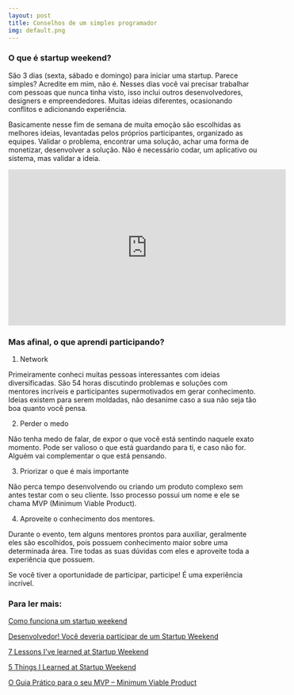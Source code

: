 ```yaml
---
layout: post
title: Conselhos de um simples programador
img: default.png
---
```


### O que é startup weekend?

São 3 dias (sexta, sábado e domingo) para iniciar uma startup. Parece simples? Acredite em mim, não é.  Nesses dias você vai precisar trabalhar com pessoas que nunca tinha visto, isso inclui outros desenvolvedores, designers e empreendedores. Muitas ideias diferentes, ocasionando conflitos e adicionando experiência. 


Basicamente nesse fim de semana de muita emoção são escolhidas as melhores ideias, levantadas pelos próprios participantes, organizado as equipes. Validar o problema, encontrar uma solução, achar uma forma de monetizar, desenvolver a solução. Não é necessário codar, um aplicativo ou sistema, mas validar a ideia.


<iframe width="560" height="315" src="https://www.youtube.com/embed/xwB7eS2bibE" frameborder="0" allowfullscreen></iframe>

### Mas afinal, o que aprendi participando?

1)	Network

Primeiramente conheci muitas pessoas interessantes com ideias diversificadas. São 54 horas discutindo problemas e soluções com mentores incríveis e participantes supermotivados em gerar conhecimento. Ideias existem para serem moldadas, não desanime caso a sua não seja tão boa quanto você pensa. 

2)	Perder o medo

Não tenha medo de falar, de expor o que você está sentindo naquele exato momento. Pode ser valioso o que está guardando para ti, e caso não for. Alguém vai complementar o que está pensando.

3)	Priorizar o que é mais importante

Não perca tempo desenvolvendo ou criando um produto complexo sem antes testar com o seu cliente. Isso processo possui um nome e ele se chama MVP (Minimum Viable Product).

4)	Aproveite o conhecimento dos mentores.

Durante o evento, tem alguns mentores prontos para auxiliar, geralmente eles são escolhidos, pois possuem conhecimento maior sobre uma determinada área. Tire todas as suas dúvidas com eles e aproveite toda a experiência que possuem.

Se você tiver a oportunidade de participar, participe! É uma experiência incrível.

### Para ler mais:

[Como funciona um startup weekend](http://bizstart.com.br/como-funciona-um-startup-weekend)

[Desenvolvedor! Você deveria participar de um Startup Weekend](https://medium.com/@eminetto/desenvolvedor-voc%C3%AA-deveria-participar-de-um-startup-weekend-87b791aaf1a7)

[7 Lessons I've learned at Startup Weekend](http://www.techstars.com/content/community/7-lessons-ive-learned-startup-weekend)

[5 Things I Learned at Startup Weekend](https://www.blackstonemedia.com/5-things-i-learned-at-startup-weekend)

[O Guia Prático para o seu MVP – Minimum Viable Product](https://endeavor.org.br/mvp)

